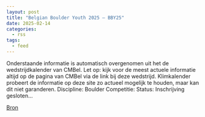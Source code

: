 ```yaml
---
layout: post
title: "Belgian Boulder Youth 2025 – BBY25"
date: 2025-02-14
categories: 
  - rss
tags: 
  - feed
---
```


<p>Onderstaande informatie is automatisch overgenomen uit het de wedstrijdkalender van CMBel. Let op: kijk voor de meest actuele informatie altijd op de pagina van CMBel via de link bij deze wedstrijd. Klimkalender probeert de informatie op deze site zo actueel mogelijk te houden, maar kan dit niet garanderen. Discipline: Boulder Competitie: Status: Inschrijving gesloten&hellip;</p>
<p><a href="https://www.klimkalender.nl/comp/belgian-boulder-youth-2025-bby25/" rel="noopener noreferrer" target="_blank">Bron</a></p>
